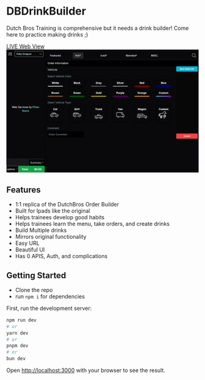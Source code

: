 # DBDrinkBuilder

Dutch Bros Training is comprehensive but it needs a drink builder! Come here to practice making drinks ;)

[LIVE Web View](https://dbdrinkbuilder.vercel.app/)
![The Drink Builder Website](./public/dbbuilder.png)

## Features

- 1:1 replica of the DutchBros Order Builder
- Built for Ipads like the original
- Helps trainees develop good habits
- Helps trainees learn the menu, take orders, and create drinks
- Build Multiple drinks
- Mirrors original functionality
- Easy URL
- Beautiful UI
- Has 0 APIS, Auth, and complications

## Getting Started

- Clone the repo
- run `npm i` for dependencies

First, run the development server:

```bash
npm run dev
# or
yarn dev
# or
pnpm dev
# or
bun dev
```

Open [http://localhost:3000](http://localhost:3000) with your browser to see the result.
